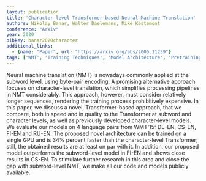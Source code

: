 ```yaml
---
layout: publication
title: 'Character-level Transformer-based Neural Machine Translation'
authors: Nikolay Banar, Walter Daelemans, Mike Kestemont
conference: "Arxiv"
year: 2020
bibkey: banar2020character
additional_links:
  - {name: "Paper", url: "https://arxiv.org/abs/2005.11239"}
tags: ['WMT', 'Training Techniques', 'Model Architecture', 'Pretraining Methods', 'Transformer', 'Applications']
---
```

Neural machine translation (NMT) is nowadays commonly applied at the subword
level, using byte-pair encoding. A promising alternative approach focuses on
character-level translation, which simplifies processing pipelines in NMT
considerably. This approach, however, must consider relatively longer
sequences, rendering the training process prohibitively expensive. In this
paper, we discuss a novel, Transformer-based approach, that we compare, both in
speed and in quality to the Transformer at subword and character levels, as
well as previously developed character-level models. We evaluate our models on
4 language pairs from WMT'15: DE-EN, CS-EN, FI-EN and RU-EN. The proposed novel
architecture can be trained on a single GPU and is 34% percent faster than the
character-level Transformer; still, the obtained results are at least on par
with it. In addition, our proposed model outperforms the subword-level model in
FI-EN and shows close results in CS-EN. To stimulate further research in this
area and close the gap with subword-level NMT, we make all our code and models
publicly available.
